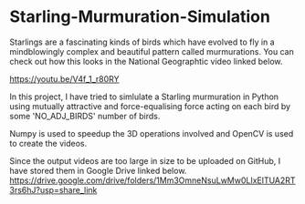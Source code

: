 # Starling-Murmuration-Simulation
Starlings are a fascinating kinds of birds which have evolved to fly in a mindblowingly complex and beautiful pattern called murmurations. You can check out how this looks in the National Geographtic video linked below.

https://youtu.be/V4f_1_r80RY

In this project, I have tried to simlulate a Starling murmuration in Python using mutually attractive and force-equalising force acting on each bird by some 'NO_ADJ_BIRDS' number of birds.

Numpy is used to speedup the 3D operations involved and OpenCV is used to create the videos.

Since the output videos are too large in size to be uploaded on GitHub, I have stored them in Google Drive linked below.
https://drive.google.com/drive/folders/1Mm3OmneNsuLwMw0LIxElTUA2RT3rs6hJ?usp=share_link
